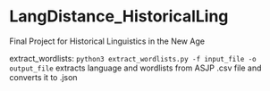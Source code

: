 # LangDistance_HistoricalLing
Final Project for Historical Linguistics in the New Age

extract_wordlists: `python3 extract_wordlists.py -f input_file -o output_file` extracts language and wordlists from ASJP .csv file and converts it to .json
